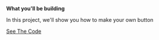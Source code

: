 **What you'll be building** 



In this project, we'll show you how to make your own button

[See The Code](https://denishromenko.gitbooks.io/codeacademy_doc/content/introduction_to_css/ex3.html)